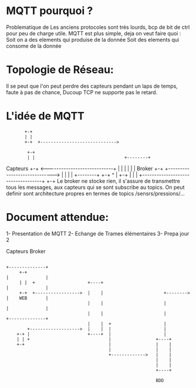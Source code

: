 # MQTT pourquoi ?
Problematique de Les anciens protocoles sont très lourds, bcp de bit de ctrl pour peu de charge utile.
MQTT est plus simple, deja on veut faire quoi :
Soit on a des elements qui produise de la donnée 
Soit des elements qui consome de la donnée

# Topologie de Réseau:
Il se peut que l'on peut perdre des capteurs pendant un laps de temps, faute à pas de chance,
Ducoup TCP ne supporte pas le retard.
# L'idée de MQTT


           +-+
           | |
           +-+  +----------------------------->

            +-+
            | |                                  +--------+
Capteurs    +-+ <----------------------------+   |        |
                                                 |        |
                                                 |        | Broker
            +-+ +----------------------------->  |        |
            | |                                  +--------+
            +-+
                                                    ^
                                                    |
            +-+                                     |
            | | +-----------------------------------+
            +-+
Le broker ne stocke rien, il s'assure de transmettre tous les messages, aux capteurs qui se sont subscribe au topics.
On peut definir sont architecture propres en termes de topics /sensrs/pressions/...

# Document attendue:
1- Presentation de MQTT
2- Echange de Trames élémentaires
3- Prepa jour 2



   Capteurs                       Broker

                                                                             +--------------+
         +-+                                                                 |              |
         | |  +                    +----+                                    |              |
         +-+  +----------------->  |    |                       +-------->   |    WEB       |
                                   |    |                       |            |              |
                                   |    |                       |            +--------------+
                                   |    |  +                    |
            +------------------->  |    |  |                    |
        +-+ |                      +----+  |                    |
        | | +                              |                 +----+
        +-+                                |                 |    |
                                           |                 |    |
                                           +------------->   |    |
                                                             |    |
                                                             |    |
                                                             +----+

                                                             BDD





